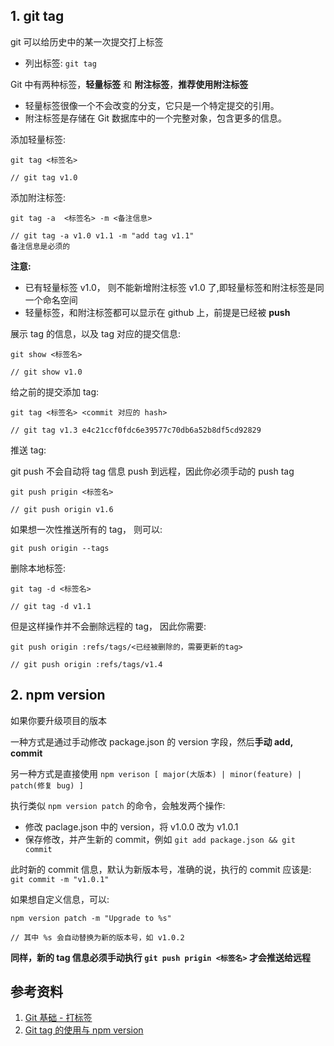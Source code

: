 ## 1. git tag
git 可以给历史中的某一次提交打上标签  

- 列出标签: `git tag`

Git 中有两种标签，**轻量标签** 和 **附注标签**，**推荐使用附注标签**  

- 轻量标签很像一个不会改变的分支，它只是一个特定提交的引用。
- 附注标签是存储在 Git 数据库中的一个完整对象，包含更多的信息。

添加轻量标签:  
```shell
git tag <标签名>

// git tag v1.0
```

添加附注标签:  
```shell
git tag -a  <标签名> -m <备注信息>

// git tag -a v1.0 v1.1 -m "add tag v1.1"
备注信息是必须的
```

**注意:**  
- 已有轻量标签 v1.0， 则不能新增附注标签 v1.0 了,即轻量标签和附注标签是同一个命名空间
- 轻量标签，和附注标签都可以显示在 github 上，前提是已经被 **push**


展示 tag 的信息，以及 tag 对应的提交信息:  

```shell
git show <标签名>

// git show v1.0
```

给之前的提交添加 tag:  

```shell
git tag <标签名> <commit 对应的 hash>

// git tag v1.3 e4c21ccf0fdc6e39577c70db6a52b8df5cd92829
```

推送 tag:  

git push 不会自动将 tag 信息 push 到远程，因此你必须手动的 push tag

```shell
git push prigin <标签名>

// git push origin v1.6
```
如果想一次性推送所有的 tag， 则可以:  

```shell
git push origin --tags
```

删除本地标签:  

```shell
git tag -d <标签名>  

// git tag -d v1.1
```
但是这样操作并不会删除远程的 tag， 因此你需要:  

```shell
git push origin :refs/tags/<已经被删除的，需要更新的tag>

// git push origin :refs/tags/v1.4
```

## 2. npm version

如果你要升级项目的版本  

一种方式是通过手动修改 package.json 的 version 字段，然后**手动 add, commit**  

另一种方式是直接使用 `npm verison [ major(大版本) | minor(feature) | patch(修复 bug) ]` 

执行类似 `npm version patch` 的命令，会触发两个操作:  
- 修改 paclage.json 中的 version，将 v1.0.0 改为  v1.0.1
- 保存修改，并产生新的 commit，例如 `git add package.json && git commit`

此时新的 commit 信息，默认为新版本号，准确的说，执行的 commit 应该是: `git commit -m "v1.0.1"`  

如果想自定义信息，可以:  

```shell
npm version patch -m "Upgrade to %s"  

// 其中 %s 会自动替换为新的版本号，如 v1.0.2
```

**同样，新的 tag 信息必须手动执行 `git push prigin <标签名>` 才会推送给远程**


## 参考资料
1. [Git 基础 - 打标签](https://git-scm.com/book/zh/v2/Git-%E5%9F%BA%E7%A1%80-%E6%89%93%E6%A0%87%E7%AD%BE)
2. [Git tag 的使用与 npm version](https://www.jianshu.com/p/9e64bdf1e8f9)